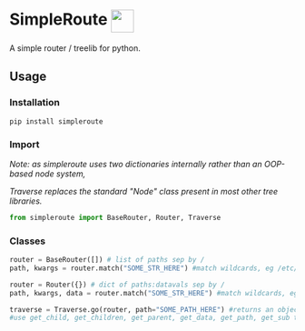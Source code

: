 # SimpleRoute <img src=https://openclipart.org/download/245411 height=40 align=top>
A simple router / treelib for python.

## Usage

### Installation
```
pip install simpleroute
```

### Import
*Note: as simpleroute uses two dictionaries internally rather than an OOP-based node system,*

*Traverse replaces the standard "Node" class present in most other tree libraries.*
```python
from simpleroute import BaseRouter, Router, Traverse
```

### Classes
```python
router = BaseRouter([]) # list of paths sep by /
path, kwargs = router.match("SOME_STR_HERE") #match wildcards, eg /etc/1 to /etc/:num
```

```python
router = Router({}) # dict of paths:datavals sep by /
path, kwargs, data = router.match("SOME_STR_HERE") #match wildcards, eg /etc/1 to /etc/:num
```

```python
traverse = Traverse.go(router, path="SOME_PATH_HERE") #returns an object of Traverse, optional path to go
#use get_child, get_children, get_parent, get_data, get_path, get_sub to manipulate the object
```
